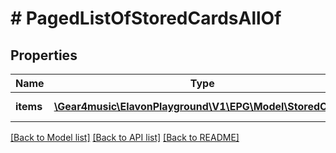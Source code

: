 # # PagedListOfStoredCardsAllOf

## Properties

Name | Type | Description | Notes
------------ | ------------- | ------------- | -------------
**items** | [**\Gear4music\ElavonPlayground\V1\EPG\Model\StoredCard[]**](StoredCard.md) | List of StoredCards | [optional] [readonly]

[[Back to Model list]](../../README.md#models) [[Back to API list]](../../README.md#endpoints) [[Back to README]](../../README.md)

